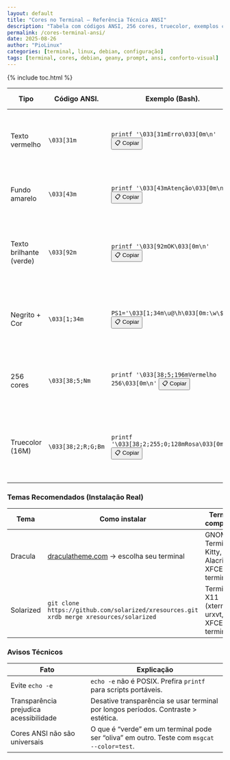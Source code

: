 ```yaml
---
layout: default
title: "Cores no Terminal – Referência Técnica ANSI"
description: "Tabela com códigos ANSI, 256 cores, truecolor, exemplos com printf e temas reais — sem fluff, só utilidade técnica."
permalink: /cores-terminal-ansi/
date: 2025-08-26
author: "PioLinux"
categories: [terminal, linux, debian, configuração]
tags: [terminal, cores, debian, geany, prompt, ansi, conforto-visual]
---
```


{% include toc.html %}


<section class="post-content">


<table class="evergreen-table">
  <thead>
    <tr>
      <th>Tipo</th>
      <th>Código ANSI.</th>
      <th>Exemplo (Bash).</th>
      <th>Observação Técnica.</th>
    </tr>
  </thead>
  <tbody>
    <tr>
      <td data-label="Tipo">Texto vermelho</td>
      <td data-label="Código ANSI"><code>\033[31m</code></td>
      <td data-label="Exemplo (Bash)">
        <code>printf '\033[31mErro\033[0m\n'</code>
        <button class="copy-btn" data-command="printf '\033[31mErro\033[0m\n'">📋 Copiar</button>
      </td>
      <td data-label="Observação Técnica">Use <code>printf</code> em vez de <code>echo -e</code> para portabilidade (funciona em <code>dash</code>, <code>busybox</code>).</td>
    </tr>
    <tr>
      <td data-label="Tipo">Fundo amarelo</td>
      <td data-label="Código ANSI"><code>\033[43m</code></td>
      <td data-label="Exemplo (Bash)">
        <code>printf '\033[43mAtenção\033[0m\n'</code>
        <button class="copy-btn" data-command="printf '\033[43mAtenção\033[0m\n'">📋 Copiar</button>
      </td>
      <td data-label="Observação Técnica">Sempre termine com <code>\033[0m</code> para resetar estilos.</td>
    </tr>
    <tr>
      <td data-label="Tipo">Texto brilhante (verde)</td>
      <td data-label="Código ANSI"><code>\033[92m</code></td>
      <td data-label="Exemplo (Bash)">
        <code>printf '\033[92mOK\033[0m\n'</code>
        <button class="copy-btn" data-command="printf '\033[92mOK\033[0m\n'">📋 Copiar</button>
      </td>
      <td data-label="Observação Técnica">Cores brilhantes (90–97) não são suportadas em todos os terminais antigos.</td>
    </tr>
    <tr>
      <td data-label="Tipo">Negrito + Cor</td>
      <td data-label="Código ANSI"><code>\033[1;34m</code></td>
      <td data-label="Exemplo (Bash)">
        <code>PS1='\033[1;34m\u@\h\033[0m:\w\$ '</code>
        <button class="copy-btn" data-command="PS1='\033[1;34m\u@\h\033[0m:\w\$ '">📋 Copiar</button>
      </td>
      <td data-label="Observação Técnica">Em muitos terminais, <code>1;</code> ativa negrito; em outros, só intensifica a cor.</td>
    </tr>
    <tr>
      <td data-label="Tipo">256 cores</td>
      <td data-label="Código ANSI"><code>\033[38;5;Nm</code></td>
      <td data-label="Exemplo (Bash)">
        <code>printf '\033[38;5;196mVermelho 256\033[0m\n'</code>
        <button class="copy-btn" data-command="printf '\033[38;5;196mVermelho 256\033[0m\n'">📋 Copiar</button>
      </td>
      <td data-label="Observação Técnica">N = 0–255. Use <code>msgcat --color=test</code> para ver todas as cores suportadas.</td>
    </tr>
    <tr>
      <td data-label="Tipo">Truecolor (16M)</td>
      <td data-label="Código ANSI"><code>\033[38;2;R;G;Bm</code></td>
      <td data-label="Exemplo (Bash)">
        <code>printf '\033[38;2;255;0;128mRosa\033[0m\n'</code>
        <button class="copy-btn" data-command="printf '\033[38;2;255;0;128mRosa\033[0m\n'">📋 Copiar</button>
      </td>
      <td data-label="Observação Técnica">Só funciona em terminais modernos (Kitty, Alacritty, GNOME Terminal ≥3.12, etc.).</td>
    </tr>
  </tbody>
</table>

<h3 id="temas">Temas Recomendados (Instalação Real)</h3>
<table class="evergreen-table">
  <thead>
    <tr>
      <th>Tema</th>
      <th>Como instalar</th>
      <th>Terminal compatível</th>
    </tr>
  </thead>
  <tbody>
    <tr>
      <td data-label="Tema">Dracula</td>
      <td data-label="Como instalar">
        <a href="https://draculatheme.com/" target="_blank">draculatheme.com</a> → escolha seu terminal
      </td>
      <td data-label="Terminal compatível">GNOME Terminal, Kitty, Alacritty, XFCE4-terminal</td>
    </tr>
    <tr>
      <td data-label="Tema">Solarized</td>
      <td data-label="Como instalar">
        <code>git clone https://github.com/solarized/xresources.git</code><br>
        <code>xrdb merge xresources/solarized</code>
      </td>
      <td data-label="Terminal compatível">Terminais X11 (xterm, urxvt, XFCE4-terminal)</td>
    </tr>
  </tbody>
</table>

<h3 id="avisos">Avisos Técnicos</h3>
<table class="evergreen-table">
  <thead>
    <tr>
      <th>Fato</th>
      <th>Explicação</th>
    </tr>
  </thead>
  <tbody>
    <tr>
      <td data-label="Fato">Evite <code>echo -e</code></td>
      <td data-label="Explicação"><code>echo -e</code> não é POSIX. Prefira <code>printf</code> para scripts portáveis.</td>
    </tr>
    <tr>
      <td data-label="Fato">Transparência prejudica acessibilidade</td>
      <td data-label="Explicação">Desative transparência se usar terminal por longos períodos. Contraste > estética.</td>
    </tr>
    <tr>
      <td data-label="Fato">Cores ANSI não são universais</td>
      <td data-label="Explicação">O que é “verde” em um terminal pode ser “oliva” em outro. Teste com <code>msgcat --color=test</code>.</td>
    </tr>
  </tbody>
</table>

</section>






